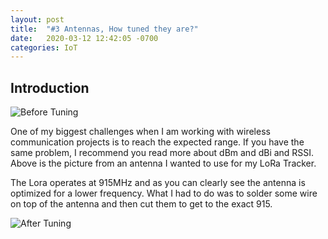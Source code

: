 ```yaml
---
layout: post
title:  "#3 Antennas, How tuned they are?"
date:   2020-03-12 12:42:05 -0700
categories: IoT
---
```


## Introduction

![Before Tuning](/assets/img/3before.png)

One of my biggest challenges when I am working with wireless communication projects is to reach the expected range. If you have the same problem, I recommend you read more about dBm and dBi and RSSI. Above is the picture from an antenna I wanted to use for my LoRa Tracker. 

The Lora operates at 915MHz and as you can clearly see the antenna is optimized for a lower frequency. What I had to do was to solder some wire on top of the antenna and then cut them to get to the exact 915.

![After Tuning](/assets/img/3after.png)